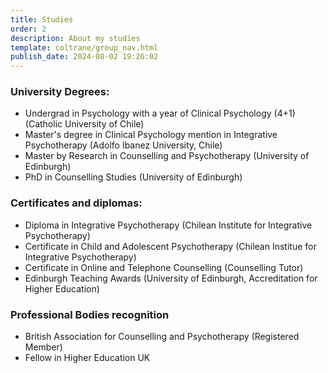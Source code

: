 ```yaml
---
title: Studies
order: 2
description: About my studies
template: coltrane/group_nav.html
publish_date: 2024-08-02 19:26:02
---
```

### University Degrees:
- Undergrad in Psychology with a year of Clinical Psychology (4+1) (Catholic University of Chile)
- Master's degree in Clinical Psychology mention in Integrative Psychotherapy (Adolfo Ibanez University, Chile)
- Master by Research in Counselling and Psychotherapy (University of Edinburgh)
- PhD in Counselling Studies (University of Edinburgh)
  
### Certificates and diplomas:
- Diploma in Integrative Psychotherapy (Chilean Institute for Integrative Psychotherapy)
- Certificate in Child and Adolescent Psychotherapy (Chilean Institue for Integrative Psychotherapy)
- Certificate in Online and Telephone Counselling (Counselling Tutor)
- Edinburgh Teaching Awards (University of Edinburgh, Accreditation for Higher Education)
  
### Professional Bodies recognition
- British Association for Counselling and Psychotherapy (Registered Member)
- Fellow in Higher Education UK